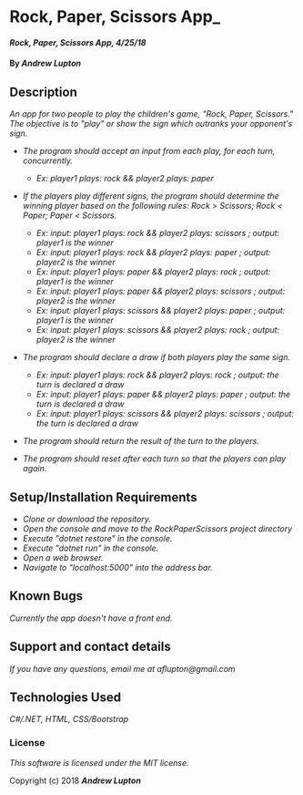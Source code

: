 # Rock, Paper, Scissors App_

#### _Rock, Paper, Scissors App, 4/25/18_

#### By _**Andrew Lupton**_

## Description

_An app for two people to play the children's game, "Rock, Paper, Scissors." The objective is to "play" or show the sign which outranks your opponent's sign._

* _The program should accept an input from each play, for each turn, concurrently._
  * _Ex: player1 plays: rock && player2 plays: paper_

* _If the players play different signs, the program should determine the winning player based on the following rules: Rock > Scissors; Rock < Paper; Paper < Scissors._
  * _Ex: input: player1 plays: rock && player2 plays: scissors ; output: player1 is the winner_
  * _Ex: input: player1 plays: rock && player2 plays: paper ; output: player2 is the winner_
  * _Ex: input: player1 plays: paper && player2 plays: rock ; output: player1 is the winner_
  * _Ex: input: player1 plays: paper && player2 plays: scissors ; output: player2 is the winner_
  * _Ex: input: player1 plays: scissors && player2 plays: paper ; output: player1 is the winner_
  * _Ex: input: player1 plays: scissors && player2 plays: rock ; output: player2 is the winner_

* _The program should declare a draw if both players play the same sign._
  * _Ex: input: player1 plays: rock && player2 plays: rock ; output: the turn is declared a draw_
  * _Ex: input: player1 plays: paper && player2 plays: paper ; output: the turn is declared a draw_
  * _Ex: input: player1 plays: scissors && player2 plays: scissors ; output: the turn is declared a draw_

* _The program should return the result of the turn to the players._

* _The program should reset after each turn so that the players can play again._  



## Setup/Installation Requirements

* _Clone or download the repository._
* _Open the console and move to the RockPaperScissors project directory_
* _Execute "dotnet restore" in the console._
* _Execute "dotnet run" in the console._
* _Open a web browser._
* _Navigate to "localhost:5000" into the address bar._

## Known Bugs

_Currently the app doesn't have a front end._

## Support and contact details

_If you have any questions, email me at aflupton@gmail.com_

## Technologies Used

_C#/.NET, HTML, CSS/Bootstrap_

### License

*This software is licensed under the MIT license.*

Copyright (c) 2018 **_Andrew Lupton_**
